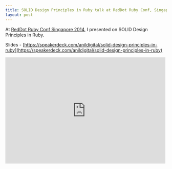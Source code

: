 ```yaml
---
title: SOLID Design Principles in Ruby talk at RedDot Ruby Conf, Singapore
layout: post
---
```


At [RedDot Ruby Conf Singapore 2014](http://www.reddotrubyconf.com/), I presented on SOLID Design Principles in Ruby.

Slides - [https://speakerdeck.com/anildigital/solid-design-principles-in-ruby](https://speakerdeck.com/anildigital/solid-design-principles-in-ruby)

<iframe src="https://www.flickr.com/photos/anildigital/14554971463/player/" width="500" height="333" frameborder="0" allowfullscreen webkitallowfullscreen mozallowfullscreen oallowfullscreen msallowfullscreen></iframe>

<script async class="speakerdeck-embed" data-id="f31f9a00957a01313c83768fd0aa6b5a" data-ratio="1.77777777777778" src="//speakerdeck.com/assets/embed.js"></script>
